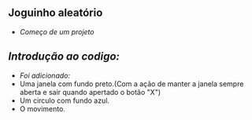 ## Joguinho aleatório

- *Começo de um projeto*

*Introdução ao codigo:*
-
- *Foi adicionado:*
- Uma janela com fundo preto.(Com a ação de manter a janela sempre aberta e sair quando apertado o botão "X")
- Um circulo com fundo azul.
- O movimento.